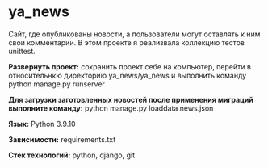 # ya_news

Сайт, где опубликованы новости, а пользователи могут оставлять к ним свои комментарии. В этом проекте я реализвала коллекцию тестов unittest.

**Развернуть проект:** сохранить проект себе на компьютер, перейти в относительнкю директорию ya_news/ya_news и выполнить команду python manage.py runserver

**Для загрузки заготовленных новостей после применения миграций выполните команду:** python manage.py loaddata news.json

**Язык:** Python 3.9.10

**Зависимости:** requirements.txt

**Cтек технологий:** python, django, git
